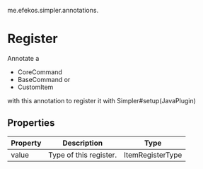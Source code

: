 me.efekos.simpler.annotations.
# Register
Annotate a
* CoreCommand
* BaseCommand or
* CustomItem

with this annotation to register it with Simpler#setup(JavaPlugin)

## Properties

| Property | Description            | Type             |
|----------|------------------------|------------------|
| value    | Type of this register. | ItemRegisterType |
